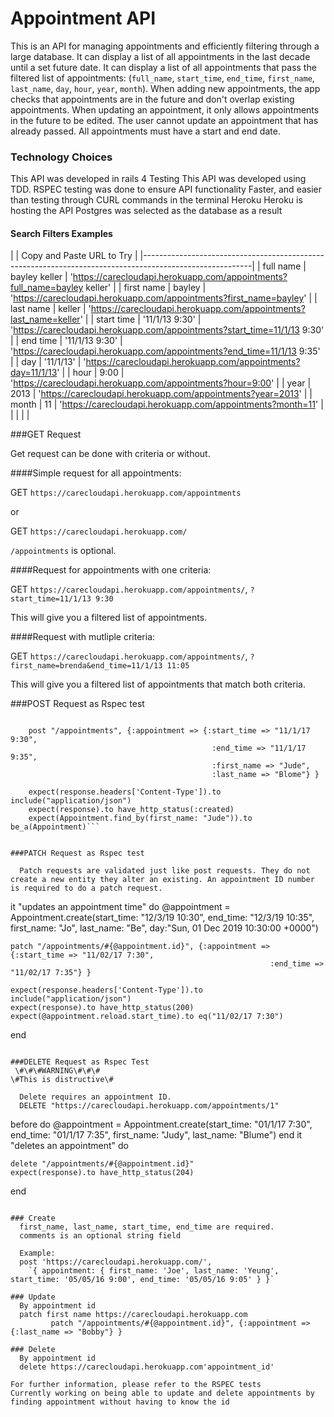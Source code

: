

# Appointment API

This is an API for managing appointments and efficiently filtering through a large database. 
It can display a list of all appointments in the last decade until a set future date.
It can display a list of all appointments that pass the filtered list of appointments:
(`full_name`, `start_time`, `end_time`, `first_name`, `last_name`, `day`, `hour`, `year`, `month`).
When adding new appointments, the app checks that appointments are in the future and don't overlap existing appointments.
When updating an appointment, it only allows appointments in the future to be edited. The user cannot update an appointment that has already passed.
All appointments must have a start and end date.

### Technology Choices
This API was developed in rails 4
Testing
  This API was developed using TDD. 
  RSPEC testing was done to ensure API functionality
  Faster, and easier than testing through CURL commands in the terminal
Heroku
  Heroku is hosting the API
  Postgres was selected as the database as a result

#### Search Filters Examples
|                             |      Copy and Paste URL to Try                                            |
|---------------------------------------------------------------------------------------------------------|
| full name  | bayley keller  | 'https://carecloudapi.herokuapp.com/appointments?full_name=bayley keller' |
| first name | bayley         | 'https://carecloudapi.herokuapp.com/appointments?first_name=bayley'       |
| last name  | keller         | 'https://carecloudapi.herokuapp.com/appointments?last_name=keller'        |
| start time | '11/1/13 9:30' | 'https://carecloudapi.herokuapp.com/appointments?start_time=11/1/13 9:30' |
| end time   | '11/1/13 9:30' | 'https://carecloudapi.herokuapp.com/appointments?end_time=11/1/13 9:35'   |
| day        | '11/1/13'      | 'https://carecloudapi.herokuapp.com/appointments?day=11/1/13'             |
| hour       | 9:00           | 'https://carecloudapi.herokuapp.com/appointments?hour=9:00'               |
| year       | 2013           | 'https://carecloudapi.herokuapp.com/appointments?year=2013'               |
| month      | 11             | 'https://carecloudapi.herokuapp.com/appointments?month=11'                |
|            |                |                                                                           |

###GET Request

Get request can be done with criteria or without.

####Simple request for all appointments:

GET `https://carecloudapi.herokuapp.com/appointments`

or 

GET `https://carecloudapi.herokuapp.com/`

`/appointments` is optional.

####Request for appointments with one criteria:

GET `https://carecloudapi.herokuapp.com/appointments/`, `?start_time=11/1/13 9:30`

This will give you a filtered list of appointments.

####Request with mutliple criteria:

GET `https://carecloudapi.herokuapp.com/appointments/`, `?first_name=brenda&end_time=11/1/13 11:05`

This will give you a filtered list of appointments that match both criteria.

###POST Request as Rspec test

```it "creates an appointment" do
   
    post "/appointments", {:appointment => {:start_time => "11/1/17 9:30",
                                             :end_time => "11/1/17 9:35",
                                             :first_name => "Jude",
                                             :last_name => "Blome"} }

    expect(response.headers['Content-Type']).to include("application/json")
    expect(response).to have_http_status(:created)
    expect(Appointment.find_by(first_name: "Jude")).to be_a(Appointment)```


###PATCH Request as Rspec test
  
  Patch requests are validated just like post requests. They do not create a new entity they alter an existing. An appointment ID number is required to do a patch request.

```
  it "updates an appointment time" do
    @appointment = Appointment.create(start_time: "12/3/19 10:30", end_time: "12/3/19 10:35", first_name: "Jo", last_name: "Be", day:"Sun, 01 Dec 2019 10:30:00 +0000")
   
    patch "/appointments/#{@appointment.id}", {:appointment => {:start_time => "11/02/17 7:30",
                                                              :end_time => "11/02/17 7:35"} }

    expect(response.headers['Content-Type']).to include("application/json")
    expect(response).to have_http_status(200)
    expect(@appointment.reload.start_time).to eq("11/02/17 7:30")
  end
```

###DELETE Request as Rspec Test
 \#\#\#WARNING\#\#\#  
\#This is distructive\#

  Delete requires an appointment ID.
  DELETE "https://carecloudapi.herokuapp.com/appointments/1"

```
  before do 
  @appointment = Appointment.create(start_time: "01/1/17 7:30", end_time: "01/1/17 7:35", first_name: "Judy", last_name: "Blume")
  end
  it "deletes an appointment" do
   
    delete "/appointments/#{@appointment.id}"
    expect(response).to have_http_status(204)
  end
```

### Create
  first_name, last_name, start_time, end_time are required.
  comments is an optional string field

  Example:
  post 'https://carecloudapi.herokuapp.com/',
    `{ appointment: { first_name: 'Joe', last_name: 'Yeung', start_time: '05/05/16 9:00', end_time: '05/05/16 9:05' } }`

### Update
  By appointment id
  patch first name https://carecloudapi.herokuapp.com
         patch "/appointments/#{@appointment.id}", {:appointment => {:last_name => "Bobby"} }
     
### Delete
  By appointment id
  delete https://carecloudapi.herokuapp.com'appointment_id'

For further information, please refer to the RSPEC tests
Currently working on being able to update and delete appointments by finding appointment without having to know the id